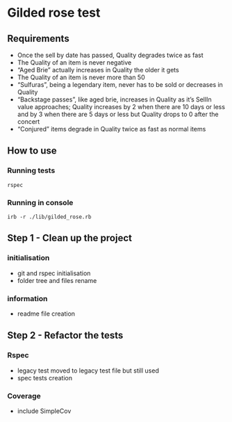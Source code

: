 # Gilded rose test

## Requirements 

- Once the sell by date has passed, Quality degrades twice as fast
- The Quality of an item is never negative
- “Aged Brie” actually increases in Quality the older it gets
- The Quality of an item is never more than 50
- “Sulfuras”, being a legendary item, never has to be sold or decreases in Quality
- “Backstage passes”, like aged brie, increases in Quality as it’s SellIn value approaches; Quality increases by 2 when there are 10 days or less and by 3 when there are 5 days or less but Quality drops to 0 after the concert
- “Conjured” items degrade in Quality twice as fast as normal items

## How to use

### Running tests
```
rspec
```
### Running in console
```
irb -r ./lib/gilded_rose.rb
```

## Step 1 - Clean up the project

### initialisation

- git and rspec initialisation
- folder tree and files rename

### information

- readme file creation

## Step 2 - Refactor the tests

### Rspec

- legacy test moved to legacy test file but still used
- spec tests creation 

### Coverage 

- include SimpleCov
